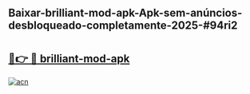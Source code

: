 ## Baixar-brilliant-mod-apk-Apk-sem-anúncios-desbloqueado-completamente-2025-#94ri2

# <h2><a href="https://ainizakaria.my?title=brilliant-mod-apk&ref=22M">🔗👉 🔴 brilliant-mod-apk</a></h2>

[![acn](https://github.com/user-attachments/assets/0f9c940e-d8b0-45ae-aac7-cd30a18b3e1c)](https://ainizakaria.my?title=brilliant-mod-apk&ref=22M)


